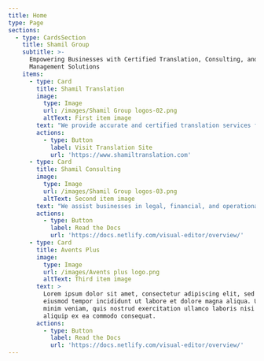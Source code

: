 ```yaml
---
title: Home
type: Page
sections:
  - type: CardsSection
    title: Shamil Group
    subtitle: >-
      Empowering Businesses with Certified Translation, Consulting, and Event
      Management Solutions
    items:
      - type: Card
        title: Shamil Translation
        image:
          type: Image
          url: /images/Shamil Group logos-02.png
          altText: First item image
        text: "We provide accurate and certified translation services for legal, corporate, and personal documents. Our expert interpreters are available for conferences, business meetings, and events in multiple languages.\n\U0001F539 Certified document translation\n\U0001F539 Simultaneous and consecutive interpretation\n\U0001F539 Legal and business translations\n\U0001F539 Translation services for expats (licenses, legal documents, etc.)\n"
        actions:
          - type: Button
            label: Visit Translation Site
            url: 'https://www.shamiltranslation.com'
      - type: Card
        title: Shamil Consulting
        image:
          type: Image
          url: /images/Shamil Group logos-03.png
          altText: Second item image
        text: "We assist businesses in legal, financial, and operational matters to ensure seamless growth.\n\U0001F539 Business setup and legal consultancy\n\U0001F539 Compliance and regulatory guidance\n\U0001F539 Market research and advisory\n"
        actions:
          - type: Button
            label: Read the Docs
            url: 'https://docs.netlify.com/visual-editor/overview/'
      - type: Card
        title: Avents Plus
        image:
          type: Image
          url: /images/Avents plus logo.png
          altText: Third item image
        text: >
          Lorem ipsum dolor sit amet, consectetur adipiscing elit, sed do
          eiusmod tempor incididunt ut labore et dolore magna aliqua. Ut enim ad
          minim veniam, quis nostrud exercitation ullamco laboris nisi ut
          aliquip ex ea commodo consequat.
        actions:
          - type: Button
            label: Read the Docs
            url: 'https://docs.netlify.com/visual-editor/overview/'
---
```

